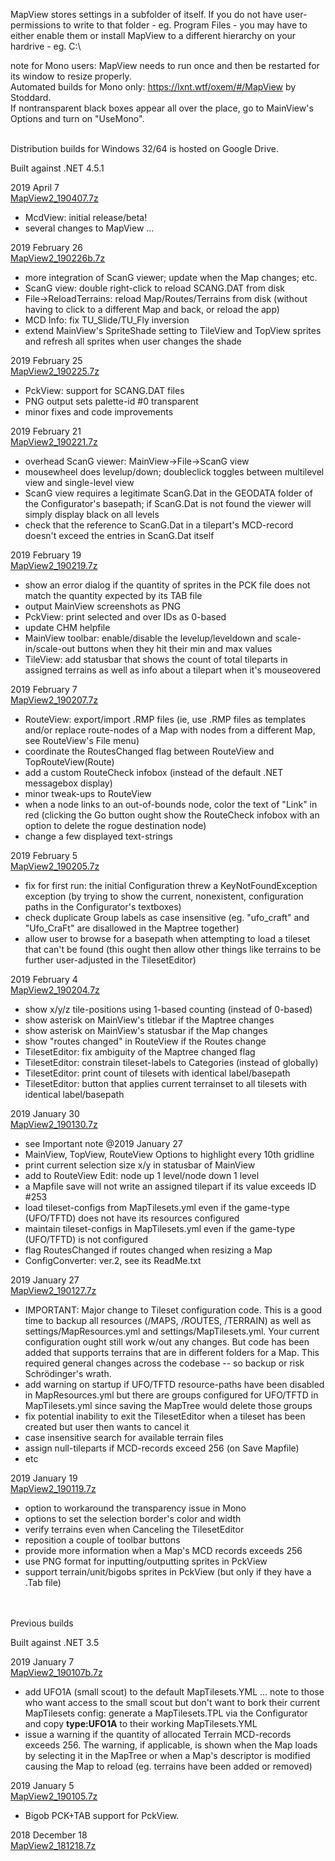 MapView stores settings in a subfolder of itself. If you do not have user-permissions to write to that folder - eg. Program Files - you may have to either enable them or install MapView to a different hierarchy on your hardrive - eg. C:\\

note for Mono users: MapView needs to run once and then be restarted for its window to resize properly.<br>
Automated builds for Mono only: https://lxnt.wtf/oxem/#/MapView by Stoddard.<br>
If nontransparent black boxes appear all over the place, go to MainView's Options and turn on "UseMono".

<br>
Distribution builds for Windows 32/64 is hosted on Google Drive.

Built against .NET 4.5.1

2019 April 7<br>
[MapView2_190407.7z](https://drive.google.com/file/d/1rMii8mtQoYNUEATu07TJn_ZOlYSNbfcm/view?usp=sharing)

- McdView: initial release/beta!
- several changes to MapView ...

2019 February 26<br>
[MapView2_190226b.7z](https://drive.google.com/file/d/1OF7eIp8_LTYo_jHmTR-ksz6VjcvSkzME/view?usp=sharing)

- more integration of ScanG viewer; update when the Map changes; etc.
- ScanG view: double right-click to reload SCANG.DAT from disk
- File->ReloadTerrains: reload Map/Routes/Terrains from disk (without having to click to a different Map and back, or reload the app)
- MCD Info: fix TU_Slide/TU_Fly inversion
- extend MainView's SpriteShade setting to TileView and TopView sprites and refresh all sprites when user changes the shade

2019 February 25<br>
[MapView2_190225.7z](https://drive.google.com/file/d/16Nx0gzNblEpSenPds5YUVgI52WQlSZhJ/view?usp=sharing)

- PckView: support for SCANG.DAT files
- PNG output sets palette-id #0 transparent
- minor fixes and code improvements

2019 February 21<br>
[MapView2_190221.7z](https://drive.google.com/file/d/1lu_sXFIsHBue9uTfrq1m2MWi25qcPDjD/view?usp=sharing)

- overhead ScanG viewer: MainView->File->ScanG view
- mousewheel does levelup/down; doubleclick toggles between multilevel view and single-level view
- ScanG view requires a legitimate ScanG.Dat in the GEODATA folder of the Configurator's basepath; if ScanG.Dat is not found the viewer will simply display black on all levels
- check that the reference to ScanG.Dat in a tilepart's MCD-record doesn't exceed the entries in ScanG.Dat itself

2019 February 19<br>
[MapView2_190219.7z](https://drive.google.com/file/d/1IZ_IrFpHJRb8oTd59zFwcCe4N6NtHr77/view?usp=sharing)

- show an error dialog if the quantity of sprites in the PCK file does not match the quantity expected by its TAB file
- output MainView screenshots as PNG
- PckView: print selected and over IDs as 0-based
- update CHM helpfile
- MainView toolbar: enable/disable the levelup/leveldown and scale-in/scale-out buttons when they hit their min and max values
- TileView: add statusbar that shows the count of total tileparts in assigned terrains as well as info about a tilepart when it's mouseovered

2019 February 7<br>
[MapView2_190207.7z](https://drive.google.com/file/d/1C8mEQAeIBz1EFhcEuEjkg93gd2vbaUsi/view?usp=sharing)

- RouteView: export/import .RMP files (ie, use .RMP files as templates and/or replace route-nodes of a Map with nodes from a different Map, see RouteView's File menu)
- coordinate the RoutesChanged flag between RouteView and TopRouteView(Route)
- add a custom RouteCheck infobox (instead of the default .NET messagebox display)
- minor tweak-ups to RouteView
- when a node links to an out-of-bounds node, color the text of "Link" in red (clicking the Go button ought show the RouteCheck infobox with an option to delete the rogue destination node)
- change a few displayed text-strings

2019 February 5<br>
[MapView2_190205.7z](https://drive.google.com/file/d/1JVu3qtqoXleqdj4flFlf_qS9raJtD55Y/view?usp=sharing)

- fix for first run: the initial Configuration threw a KeyNotFoundException exception (by trying to show the current, nonexistent, configuration paths in the Configurator's textboxes)
- check duplicate Group labels as case insensitive (eg. "ufo_craft" and "Ufo_CraFt" are disallowed in the Maptree together)
- allow user to browse for a basepath when attempting to load a tileset that can't be found (this ought then allow other things like terrains to be further user-adjusted in the TilesetEditor)

2019 February 4<br>
[MapView2_190204.7z](https://drive.google.com/file/d/1qwrR_li1ckdvfeK60h4-UMGLzN53a8cB/view?usp=sharing)

- show x/y/z tile-positions using 1-based counting (instead of 0-based)
- show asterisk on MainView's titlebar if the Maptree changes
- show asterisk on MainView's statusbar if the Map changes
- show "routes changed" in RouteView if the Routes change
- TilesetEditor: fix ambiguity of the Maptree changed flag
- TilesetEditor: constrain tileset-labels to Categories (instead of globally)
- TilesetEditor: print count of tilesets with identical label/basepath
- TilesetEditor: button that applies current terrainset to all tilesets with identical label/basepath

2019 January 30<br>
[MapView2_190130.7z](https://drive.google.com/file/d/1-g_sk4aPzMsEBZT2203hFUpHY57xTQ_i/view?usp=sharing)

- see Important note @2019 January 27
- MainView, TopView, RouteView Options to highlight every 10th gridline
- print current selection size x/y in statusbar of MainView
- add to RouteView Edit: node up 1 level/node down 1 level
- a Mapfile save will not write an assigned tilepart if its value exceeds ID #253
- load tileset-configs from MapTilesets.yml even if the game-type (UFO/TFTD) does not have its resources configured
- maintain tileset-configs in MapTilesets.yml even if the game-type (UFO/TFTD) is not configured
- flag RoutesChanged if routes changed when resizing a Map
- ConfigConverter: ver.2, see its ReadMe.txt

2019 January 27<br>
[MapView2_190127.7z](https://drive.google.com/file/d/1tw-WsS04Qq-ClBe2AFHOGluLHiw52jyC/view?usp=sharing)

- IMPORTANT: Major change to Tileset configuration code. This is a good time to backup all resources (/MAPS, /ROUTES, /TERRAIN) as well as settings/MapResources.yml and settings/MapTilesets.yml. Your current configuration ought still work w/out any changes. But code has been added that supports terrains that are in different folders for a Map. This required general changes across the codebase -- so backup or risk Schrödinger's wrath.
- add warning on startup if UFO/TFTD resource-paths have been disabled in MapResources.yml but there are groups configured for UFO/TFTD in MapTilesets.yml since saving the MapTree would delete those groups
- fix potential inability to exit the TilesetEditor when a tileset has been created but user then wants to cancel it
- case insensitive search for available terrain files
- assign null-tileparts if MCD-records exceed 256 (on Save Mapfile)
- etc


2019 January 19<br>
[MapView2_190119.7z](https://drive.google.com/file/d/1RjjDJjg8V35ORAIQISwlxG_Dj1DuRIyx/view?usp=sharing)

- option to workaround the transparency issue in Mono
- options to set the selection border's color and width
- verify terrains even when Canceling the TilesetEditor
- reposition a couple of toolbar buttons
- provide more information when a Map's MCD records exceeds 256
- use PNG format for inputting/outputting sprites in PckView
- support terrain/unit/bigobs sprites in PckView (but only if they have a .Tab file)

<br><br>
Previous builds

Built against .NET 3.5

2019 January 7<br>
[MapView2_190107b.7z](https://drive.google.com/file/d/1DJ3sCI-izA3N4SFH_xJ4LaFWCo8DWUuw/view?usp=sharing)

- add UFO1A (small scout) to the default MapTilesets.YML ... note to those who want access to the small scout but don't want to bork their current MapTilesets config: generate a MapTilesets.TPL via the Configurator and copy **type:UFO1A** to their working MapTilesets.YML
- issue a warning if the quantity of allocated Terrain MCD-records exceeds 256. The warning, if applicable, is shown when the Map loads by selecting it in the MapTree or when a Map's descriptor is modified causing the Map to reload (eg. terrains have been added or removed)

2019 January 5<br>
[MapView2_190105.7z](https://drive.google.com/file/d/119IjWH4-Ec5W76sg229IgSGBArPfPtNU/view?usp=sharing)

- Bigob PCK+TAB support for PckView.

2018 December 18<br>
[MapView2_181218.7z](https://drive.google.com/file/d/19vCnjBQvfJbIH13KhwoCS-4ZG_CZFSFn/view?usp=sharing)
